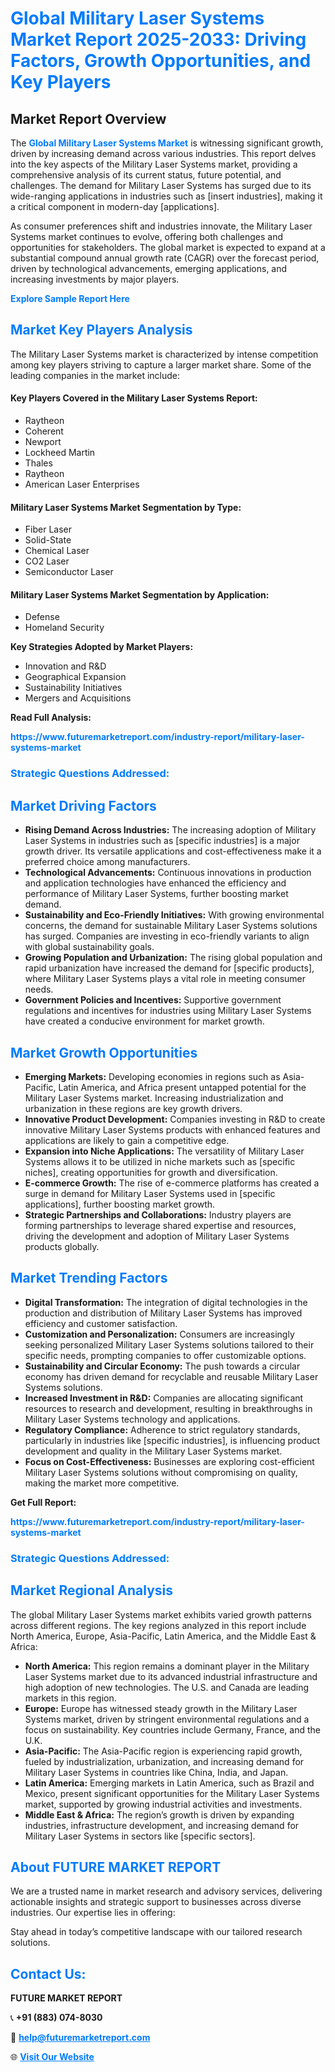 <h1 style="color: #007BFF;">Global Military Laser Systems Market Report 2025-2033: Driving Factors, Growth Opportunities, and Key Players</h1>

<section id="overview">
<h2>Market Report Overview</h2>
<p>The <a href="https://www.futuremarketreport.com/industry-report/military-laser-systems-market" style="color: #007BFF; text-decoration: none;"><strong>Global Military Laser Systems Market</strong></a> is witnessing significant growth, driven by increasing demand across various industries. This report delves into the key aspects of the Military Laser Systems market, providing a comprehensive analysis of its current status, future potential, and challenges. The demand for Military Laser Systems has surged due to its wide-ranging applications in industries such as [insert industries], making it a critical component in modern-day [applications].</p>
<p>As consumer preferences shift and industries innovate, the Military Laser Systems market continues to evolve, offering both challenges and opportunities for stakeholders. The global market is expected to expand at a substantial compound annual growth rate (CAGR) over the forecast period, driven by technological advancements, emerging applications, and increasing investments by major players.</p>
</section>

<section id="overview">
<p><a href="https://www.futuremarketreport.com/request-sample/reportId=104576" style="color: #007BFF; text-decoration: none;"><strong>Explore Sample Report Here</strong></a></p>
</section>

<section id="key-players">
<h2 style="color: #007BFF;">Market Key Players Analysis</h2>
<p>The Military Laser Systems market is characterized by intense competition among key players striving to capture a larger market share. Some of the leading companies in the market include:</p>
<h4>Key Players Covered in the Military Laser Systems Report:</h4>
<ul><li>Raytheon</li><li>Coherent</li><li>Newport</li><li>Lockheed Martin</li><li>Thales</li><li>Raytheon</li><li>American Laser Enterprises</li></ul>
<h4>Military Laser Systems Market Segmentation by Type:</h4>
<ul><li>Fiber Laser</li><li>Solid-State</li><li>Chemical Laser</li><li>CO2 Laser</li><li>Semiconductor Laser</li></ul>

<h4>Military Laser Systems Market Segmentation by Application:</h4>
<ul><li>Defense</li><li>Homeland Security</li></ul>
<p><strong>Key Strategies Adopted by Market Players:</strong></p>
<ul>
<li>Innovation and R&D</li>
<li>Geographical Expansion</li>
<li>Sustainability Initiatives</li>
<li>Mergers and Acquisitions</li>
</ul>
</section>

<section>
<p><strong>Read Full Analysis: </strong></p><a href="https://www.futuremarketreport.com/industry-report/military-laser-systems-market" style="color: #007BFF; text-decoration: none;"><strong>https://www.futuremarketreport.com/industry-report/military-laser-systems-market</strong></a>
<h3 style="color: #007BFF;">Strategic Questions Addressed:</h3>
</section>

<section id="driving-factors">
<h2 style="color: #007BFF;">Market Driving Factors</h2>
<ul>
<li><strong>Rising Demand Across Industries:</strong> The increasing adoption of Military Laser Systems in industries such as [specific industries] is a major growth driver. Its versatile applications and cost-effectiveness make it a preferred choice among manufacturers.</li>
<li><strong>Technological Advancements:</strong> Continuous innovations in production and application technologies have enhanced the efficiency and performance of Military Laser Systems, further boosting market demand.</li>
<li><strong>Sustainability and Eco-Friendly Initiatives:</strong> With growing environmental concerns, the demand for sustainable Military Laser Systems solutions has surged. Companies are investing in eco-friendly variants to align with global sustainability goals.</li>
<li><strong>Growing Population and Urbanization:</strong> The rising global population and rapid urbanization have increased the demand for [specific products], where Military Laser Systems plays a vital role in meeting consumer needs.</li>
<li><strong>Government Policies and Incentives:</strong> Supportive government regulations and incentives for industries using Military Laser Systems have created a conducive environment for market growth.</li>
</ul>
</section>

<section id="growth-opportunities">
<h2 style="color: #007BFF;">Market Growth Opportunities</h2>
<ul>
<li><strong>Emerging Markets:</strong> Developing economies in regions such as Asia-Pacific, Latin America, and Africa present untapped potential for the Military Laser Systems market. Increasing industrialization and urbanization in these regions are key growth drivers.</li>
<li><strong>Innovative Product Development:</strong> Companies investing in R&D to create innovative Military Laser Systems products with enhanced features and applications are likely to gain a competitive edge.</li>
<li><strong>Expansion into Niche Applications:</strong> The versatility of Military Laser Systems allows it to be utilized in niche markets such as [specific niches], creating opportunities for growth and diversification.</li>
<li><strong>E-commerce Growth:</strong> The rise of e-commerce platforms has created a surge in demand for Military Laser Systems used in [specific applications], further boosting market growth.</li>
<li><strong>Strategic Partnerships and Collaborations:</strong> Industry players are forming partnerships to leverage shared expertise and resources, driving the development and adoption of Military Laser Systems products globally.</li>
</ul>
</section>

<section id="trending-factors">
<h2 style="color: #007BFF;">Market Trending Factors</h2>
<ul>
<li><strong>Digital Transformation:</strong> The integration of digital technologies in the production and distribution of Military Laser Systems has improved efficiency and customer satisfaction.</li>
<li><strong>Customization and Personalization:</strong> Consumers are increasingly seeking personalized Military Laser Systems solutions tailored to their specific needs, prompting companies to offer customizable options.</li>
<li><strong>Sustainability and Circular Economy:</strong> The push towards a circular economy has driven demand for recyclable and reusable Military Laser Systems solutions.</li>
<li><strong>Increased Investment in R&D:</strong> Companies are allocating significant resources to research and development, resulting in breakthroughs in Military Laser Systems technology and applications.</li>
<li><strong>Regulatory Compliance:</strong> Adherence to strict regulatory standards, particularly in industries like [specific industries], is influencing product development and quality in the Military Laser Systems market.</li>
<li><strong>Focus on Cost-Effectiveness:</strong> Businesses are exploring cost-efficient Military Laser Systems solutions without compromising on quality, making the market more competitive.</li>
</ul>
</section>

<section>
<p><strong>Get Full Report: </strong></p><a href="https://www.futuremarketreport.com/industry-report/military-laser-systems-market" style="color: #007BFF; text-decoration: none;"><strong>https://www.futuremarketreport.com/industry-report/military-laser-systems-market</strong></a>
<h3 style="color: #007BFF;">Strategic Questions Addressed:</h3>
</section>


<section id="regional-analysis">
<h2 style="color: #007BFF;">Market Regional Analysis</h2>
<p>The global Military Laser Systems market exhibits varied growth patterns across different regions. The key regions analyzed in this report include North America, Europe, Asia-Pacific, Latin America, and the Middle East & Africa:</p>
<ul>
<li><strong>North America:</strong> This region remains a dominant player in the Military Laser Systems market due to its advanced industrial infrastructure and high adoption of new technologies. The U.S. and Canada are leading markets in this region.</li>
<li><strong>Europe:</strong> Europe has witnessed steady growth in the Military Laser Systems market, driven by stringent environmental regulations and a focus on sustainability. Key countries include Germany, France, and the U.K.</li>
<li><strong>Asia-Pacific:</strong> The Asia-Pacific region is experiencing rapid growth, fueled by industrialization, urbanization, and increasing demand for Military Laser Systems in countries like China, India, and Japan.</li>
<li><strong>Latin America:</strong> Emerging markets in Latin America, such as Brazil and Mexico, present significant opportunities for the Military Laser Systems market, supported by growing industrial activities and investments.</li>
<li><strong>Middle East & Africa:</strong> The region’s growth is driven by expanding industries, infrastructure development, and increasing demand for Military Laser Systems in sectors like [specific sectors].</li>
</ul>
</section>

<footer>
<h2 style="color: #007BFF;">About FUTURE MARKET REPORT</h2>
<p>We are a trusted name in market research and advisory services, delivering actionable insights and strategic support to businesses across diverse industries. Our expertise lies in offering:</p>

<p>Stay ahead in today’s competitive landscape with our tailored research solutions.</p>

<h2 style="color: #007BFF;">Contact Us:</h2>
<p><strong>FUTURE MARKET REPORT</strong></p>
<p>📞 <strong>+91 (883) 074-8030</strong></p>
<p>📧 <strong><a href="mailto:help@futuremarketreport.com" style="color: #007BFF;">help@futuremarketreport.com</a></strong></p>
<p>🌐 <strong><a href="https://www.futuremarketreport.com/" style="color: #007BFF;">Visit Our Website</a></strong></p>
</footer>